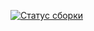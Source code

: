 [![Статус сборки](https://ci.appveyor.com/api/projects/status/aq6ir3w2qunihmm8?svg=true)](https://ci.appveyor.com/project/Ir-inka/selenide2-2 )